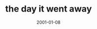 ---
layout: base.njk
title : 'the day it went away' 
view_title : 'the day it went away' 
year : '2001' 
date : '2001-01-08' 
img_file : '/drawing/wentaway.png' 
html_file : 'wentaway' 
next_html : '.html' 
year_order : '1' 
permalink : "title/{{html_file}}.html"
---